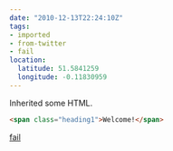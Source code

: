 ```yaml
---
date: "2010-12-13T22:24:10Z"
tags:
- imported
- from-twitter
- fail
location:
  latitude: 51.5841259
  longitude: -0.11830959
---
```

Inherited some HTML.

```html
<span class="heading1">Welcome!</span>
```

[fail](/tags/fail)
